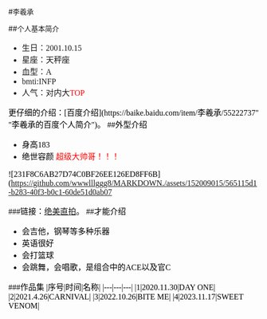 
#李羲承

##个人基本简介

<font size=3 face="宋体">

- 生日：2001.10.15
- 星座：天秤座
- 血型：A
- bmti:INFP
- 人气：对内大<font size=3 color=red face="宋体">TOP
<font size=3 color=black face="宋体">
  更仔细的介绍：[百度介绍](https://baike.baidu.com/item/李羲承/55222737" "李羲承的百度个人简介")。

<font size=3 face="黑体">
##外型介绍

<font size=3 face="宋体">  


- 身高183 
- 绝世容颜<font size=3 color=red face="宋体"> 超级大帅哥！！！<font size=3 color=black face="宋体">


![231F8C6AB27D74C0BF26EE126ED8FF6B](https://github.com/wwwlllggg8/MARKDOWN./assets/152009015/565115d1-b283-40f3-b0c1-60de51d0ab07

###链接：[绝美直拍](https://www.bilibili.com/video/BV1tu411Z7sz/ "跳舞视频")。
<font size=3 face="黑体">
##才能介绍

<font size=3 face="宋体">

- 会吉他，钢琴等多种乐器
- 英语很好
- 会打篮球
- 会跳舞，会唱歌，是组合中的ACE以及官C


###作品集
|序号|时间|名称|
|---|---|---|
|1|2020.11.30|DAY ONE|
|2|2021.4.26|CARNIVAL|
|3|2022.10.26|BITE ME|
|4|2023.11.17|SWEET VENOM|






